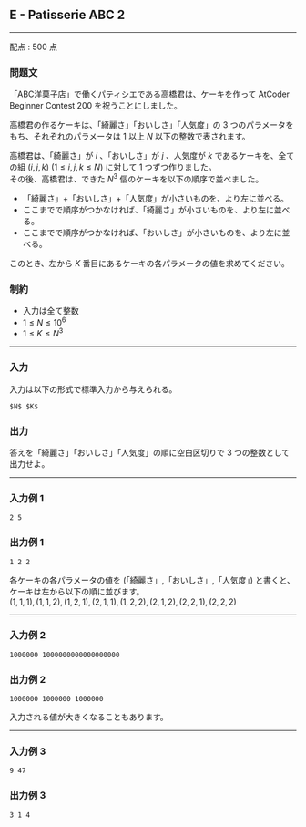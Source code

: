 ## E - Patisserie ABC 2
---

配点 : $500$ 点

### 問題文

「ABC洋菓子店」で働くパティシエである高橋君は、ケーキを作って AtCoder Beginner Contest 200 を祝うことにしました。

高橋君の作るケーキは、「綺麗さ」「おいしさ」「人気度」の $3$ つのパラメータをもち、それぞれのパラメータは $1$ 以上 $N$ 以下の整数で表されます。

高橋君は、「綺麗さ」が $i$ 、「おいしさ」が $j$ 、人気度が $k$ であるケーキを、全ての組 $(i,j,k)\ (1 \le i,j,k \le N)$ に対して $1$ つずつ作りました。<br/>
その後、高橋君は、できた $N^3$ 個のケーキを以下の順序で並べました。

- 「綺麗さ」+「おいしさ」+「人気度」が小さいものを、より左に並べる。
- ここまでで順序がつかなければ、「綺麗さ」が小さいものを、より左に並べる。
- ここまでで順序がつかなければ、「おいしさ」が小さいものを、より左に並べる。

このとき、左から $K$ 番目にあるケーキの各パラメータの値を求めてください。

### 制約

- 入力は全て整数
- $1 \le N \le 10^6$
- $1 \le K \le N^3$

---


### 入力

入力は以下の形式で標準入力から与えられる。

```
$N$ $K$

```

### 出力

答えを「綺麗さ」「おいしさ」「人気度」の順に空白区切りで $3$ つの整数として出力せよ。

---


### 入力例 1

```
2 5

```

### 出力例 1

```
1 2 2

```

各ケーキの各パラメータの値を (「綺麗さ」,「おいしさ」,「人気度」) と書くと、ケーキは左から以下の順に並びます。<br/>
$(1,1,1),(1,1,2),(1,2,1),(2,1,1),(1,2,2),(2,1,2),(2,2,1),(2,2,2)$

---


### 入力例 2

```
1000000 1000000000000000000

```

### 出力例 2

```
1000000 1000000 1000000

```

入力される値が大きくなることもあります。

---


### 入力例 3

```
9 47

```

### 出力例 3

```
3 1 4

```
